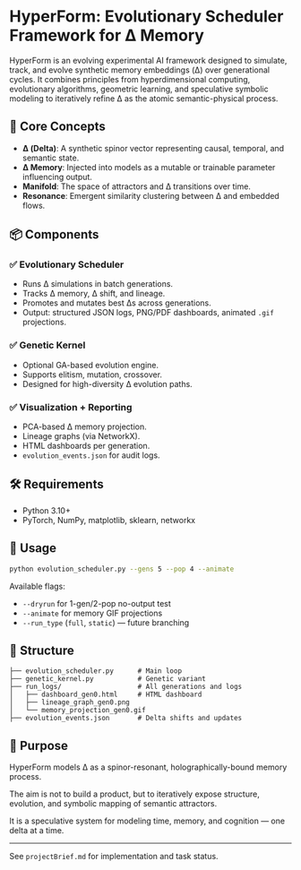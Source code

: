 # HyperForm: Evolutionary Scheduler Framework for Δ Memory

HyperForm is an evolving experimental AI framework designed to simulate, track, and evolve synthetic memory embeddings (Δ) over generational cycles. It combines principles from hyperdimensional computing, evolutionary algorithms, geometric learning, and speculative symbolic modeling to iteratively refine Δ as the atomic semantic-physical process.

## 🧠 Core Concepts

- **Δ (Delta)**: A synthetic spinor vector representing causal, temporal, and semantic state.
- **Δ Memory**: Injected into models as a mutable or trainable parameter influencing output.
- **Manifold**: The space of attractors and Δ transitions over time.
- **Resonance**: Emergent similarity clustering between Δ and embedded flows.

## 📦 Components

### ✅ Evolutionary Scheduler
- Runs Δ simulations in batch generations.
- Tracks Δ memory, Δ shift, and lineage.
- Promotes and mutates best Δs across generations.
- Output: structured JSON logs, PNG/PDF dashboards, animated `.gif` projections.

### ✅ Genetic Kernel
- Optional GA-based evolution engine.
- Supports elitism, mutation, crossover.
- Designed for high-diversity Δ evolution paths.

### ✅ Visualization + Reporting
- PCA-based Δ memory projection.
- Lineage graphs (via NetworkX).
- HTML dashboards per generation.
- `evolution_events.json` for audit logs.

## 🛠️ Requirements
- Python 3.10+
- PyTorch, NumPy, matplotlib, sklearn, networkx

## 🚀 Usage

```bash
python evolution_scheduler.py --gens 5 --pop 4 --animate
```

Available flags:
- `--dryrun` for 1-gen/2-pop no-output test
- `--animate` for memory GIF projections
- `--run_type` (`full`, `static`) — future branching

## 📂 Structure

```
├── evolution_scheduler.py      # Main loop
├── genetic_kernel.py           # Genetic variant
├── run_logs/                   # All generations and logs
│   ├── dashboard_gen0.html     # HTML dashboard
│   ├── lineage_graph_gen0.png
│   └── memory_projection_gen0.gif
├── evolution_events.json       # Delta shifts and updates
```

## 📌 Purpose

HyperForm models Δ as a spinor-resonant, holographically-bound memory process.

The aim is not to build a product, but to iteratively expose structure, evolution, and symbolic mapping of semantic attractors.

It is a speculative system for modeling time, memory, and cognition — one delta at a time.

---

See `projectBrief.md` for implementation and task status.